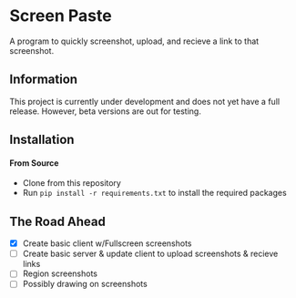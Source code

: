 # Screen Paste
A program to quickly screenshot, upload, and recieve a link to that screenshot.

## Information
This project is currently under development and does not yet have a full release. However, beta versions are out for testing.

## Installation
#### From Source
* Clone from this repository
* Run `pip install -r requirements.txt` to install the required packages

## The Road Ahead
- [x] Create basic client w/Fullscreen screenshots
- [ ] Create basic server & update client to upload screenshots & recieve links
- [ ] Region screenshots
- [ ] Possibly drawing on screenshots
